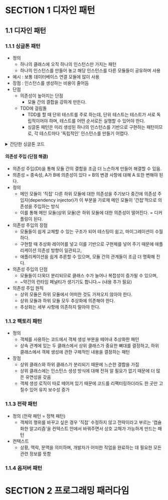 # SECTION 1 디자인 패턴
## 1.1 디자인 패턴
### 1.1.1 싱글톤 패턴
- 정의
  - 하나의 클래스에 오직 하나의 인스턴스만 가지는 패턴
  - 하나의 인스턴스를 만들어 놓고 해당 인스턴스를 다른 모듈들이 공유하며 사용
- 예시 : 보통 데이터베이스 연결 모듈에 많이 사용
- 장점 : 인스턴스를 생성하는 비용이 줄어듬
- 단점
  - 의존성이 높아지는 단점
    - 모듈 간의 결합을 강하게 만든다.
  - TDD에 걸림돌
    - TDD를 할 때 단위 테스트를 주로 하는데, 단위 테스트는 테스트가 서로 독립적이어야 하며, 테스트를 어떤 순서로든 실행할 수 있어야 한다.
    - 싱글톤 패턴은 미리 생성된 하나의 인스턴스를 기반으로 구현하는 패턴이므로, 각 테스트마다 '독립적인' 인스턴스를 만들기 어렵다.
<details>
<summary>간단한 싱글톤 코드</summary>

```java
class Singleton {
    private static class singleInstanceHolder {
        private static final Singleton INSTANCE = new Singleton();
    }

    public static synchronized Singleton getInstance() {
        return singleInstanceHolder.INSTANCE;
    }
}
```

</details>

#### 의존성 주입 (단점 해결)
- 의존성 주입(DI)을 통해 모듈 간의 결합을 조금 더 느슨하게 만들어 해결할 수 있음.
- 의존성 = 종속성, A가 B에 의존성이 있다 = B의 변경 사항에 대해 A 또한 변해야 된다.
- 정의
  - 메인 모듈이 '직접' 다른 하위 모듈에 대한 의존성을 주기보다 중간에 의존성 주입자(dependency injector)가 이 부분을 가로채 메인 모듈이 '간접'적으로 의존성을 주입하는 방식
  - 이를 통해 메인 모듈(상위 모듈)은 하위 모듈에 대한 의존성이 떨어진다. = 디커플링이 된다.
- 의존성 주입의 장점
  - 모듈들이 쉽게 교체할 수 있는 구조가 되어 테스팅이 쉽고, 마이그레이션이 수월하다.
  - 구현할 때 추상화 레이어를 넣고 이를 기반으로 구현체를 넣어 주기 때문에 애플리케이션 의존성 방향이 일관되고,
  - 애플리케이션을 쉽게 추론할 수 있으며, 모듈 간의 관계들이 조금 더 명확해 진다.
- 의존성 주입의 단점
  - 모듈들이 더욱더 분리되므로 클래스 수가 늘어나 복잡성이 증가될 수 있으며,
  - ~약간의 런타임 페널티가 생기기도 합니다.~ (내용 추가 필요)
- 의존성 주입 원칙
  - 상위 모듈은 하위 모듈에서 어떠한 것도 가져오지 않아야 한다.
  - 상위 모듈과 하위 모듈 모두 추상화에 의존해야 한다.
  - 추상화는 세부 사항에 의존하지 말아야 한다.

### 1.1.2 팩토리 패턴
- 정의
  - 객체를 사용하는 코드에서 객체 생성 부분을 떼어내 추상화한 패턴
  - 상속 관계에 있는 두 클래스에서 상위 클래스가 중요한 뼈대를 결정하고, 하위 클래스에서 객체 생성에 관한 구체적인 내용을 결정하는 패턴
- 장점
  - 상위 클래스와 하위 클래스가 분리되기 때문에 느슨한 결합을 가짐
  - 상위 클래스에는 인스턴스 생성 방식에 대해 전혀 알 필요가 없기 때문에 더 많은 유연성을 갖음
  - 객체 생성 로직이 따로 떼어져 있기 때문에 코드를 리팩터링하더라도 한 곳만 고칠수 있어 유지 보수성 증가

### 1.1.3 전략 패턴
- 정의 (전략 패턴 = 정책 패턴)
  - 객체의 행위를 바꾸고 싶은 경우 '직접' 수정하지 않고 전략이라고 부르는 '캡슐화한 알고리즘'을 컨텍스트 안에서 바꿔주면서 상호 교체가 가능하게 만드는 패턴
- 컨텍스트
  - 상황, 맥락, 문맥을 의미하며, 개발자가 어떠한 작업을 완료하는 데 필요한 모든 관련 정보를 뜻함

### 1.1.4 옵저버 패턴

# SECTION 2 프로그래밍 패러다임
